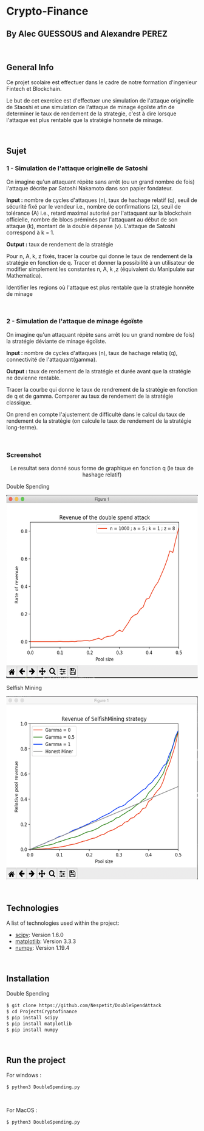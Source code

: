 # Crypto-Finance 
## By Alec GUESSOUS and Alexandre PEREZ

</br>

## General Info

<p>
Ce projet scolaire est effectuer dans le cadre de notre formation d'ingenieur Fintech et Blockchain.
</p>
<p>
Le but de cet exercice est d'effectuer une simulation de l'attaque originelle de Staoshi et une simulation de l'attaque de minage égoïste afin de determiner le taux de rendement de la strategie, c'est à dire lorsque l'attaque est plus rentable que la stratégie honnete de minage.
</p>

</br>

## Sujet

### 1 - Simulation de l'attaque originelle de Satoshi


On imagine qu'un attaquant répète sans arrêt (ou un grand nombre de fois) l'attaque décrite par Satoshi Nakamoto dans son papier fondateur.

**Input :** nombre de cycles d'attaques (n), taux de hachage relatif (q), seuil de sécurité fixé par le vendeur i.e., nombre de confirmations (z), seuil de tolérance (A) i.e., retard maximal autorisé par l'attaquant sur la blockchain officielle, nombre de blocs préminés par l'attaquant au début de son attaque (k), montant de la double dépense (v). L'attaque de Satoshi correspond à k = 1.

**Output :** taux de rendement de la stratégie

Pour n, A, k, z fixés, tracer la courbe qui donne le taux de rendement de la stratégie en fonction de q. Tracer et donner la possibilité à un utilisateur de modifier simplement les constantes n, A, k ,z (équivalent du Manipulate sur Mathematica).

Identifier les regions où l'attaque est plus rentable que la stratégie honnête de minage

</br>

### 2 - Simulation de l'attaque de minage égoïste

On imagine qu'un attaquant répète sans arrêt (ou un grand nombre de fois) la stratégie déviante de minage égoïste.

**Input :** nombre de cycles d'attaques (n), taux de hachage relatiq (q), connectivité de l'attaquant(gamma).

**Output :** taux de rendement de la stratégie et durée avant que la stratégie ne devienne rentable.

Tracer la courbe qui donne le taux de rendrement de la stratégie en fonction de q et de gamma. Comparer au taux de rendement de la stratégie classique.

On prend en compte l'ajustement de difficulté dans le calcul du taux de rendement de la stratégie (on calcule le taux de rendement de la stratégie long-terme).

</br>

### Screenshot
<p align = "center">
Le resultat sera donné sous forme de graphique en fonction q (le taux de hashage relatif)
</br>
<p> Double Spending </p>
<img src="img/s_double_spend.png" width="650" height="480"  title="Screenshot">
</br>
<p> Selfish Mining </p>
<img src="img/s_selfish_mining.png" width="650" height="480"  title="Screenshot">
</p>
</br>

## Technologies

A list of technologies used within the project:
* [scipy](https://www.scipy.org/install.html): Version 1.6.0
* [matplotlib](https://matplotlib.org/3.3.3/users/installing.html): Version 3.3.3
* [numpy](https://numpy.org/): Version 1.19.4

</br>

## Installation

Double Spending 
```
$ git clone https://github.com/Nespetit/DoubleSpendAttack
$ cd ProjectsCryptofinance
$ pip install scipy
$ pip install matplotlib
$ pip install numpy
```

</br>

## Run the project

For windows :

```
$ python3 DoubleSpending.py
```
</br>

For MacOS :
```
$ python3 DoubleSpending.py
```
